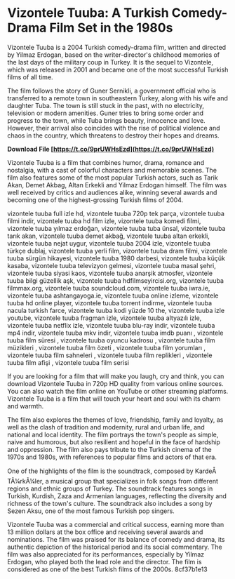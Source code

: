 # Vizontele Tuuba: A Turkish Comedy-Drama Film Set in the 1980s
 
Vizontele Tuuba is a 2004 Turkish comedy-drama film, written and directed by Yilmaz Erdogan, based on the writer-director's childhood memories of the last days of the military coup in Turkey. It is the sequel to Vizontele, which was released in 2001 and became one of the most successful Turkish films of all time.
 
The film follows the story of Guner Sernikli, a government official who is transferred to a remote town in southeastern Turkey, along with his wife and daughter Tuba. The town is still stuck in the past, with no electricity, television or modern amenities. Guner tries to bring some order and progress to the town, while Tuba brings beauty, innocence and love. However, their arrival also coincides with the rise of political violence and chaos in the country, which threatens to destroy their hopes and dreams.
 
**Download File  [https://t.co/9prUWHsEzd](https://t.co/9prUWHsEzd)**


 
Vizontele Tuuba is a film that combines humor, drama, romance and nostalgia, with a cast of colorful characters and memorable scenes. The film also features some of the most popular Turkish actors, such as Tarik Akan, Demet Akbag, Altan Erkekli and Yilmaz Erdogan himself. The film was well received by critics and audiences alike, winning several awards and becoming one of the highest-grossing Turkish films of 2004.
 
vizontele tuuba full izle hd,  vizontele tuuba 720p tek parça,  vizontele tuuba filmi indir,  vizontele tuuba hd film izle,  vizontele tuuba komedi filmi,  vizontele tuuba yılmaz erdoğan,  vizontele tuuba tuba ünsal,  vizontele tuuba tarık akan,  vizontele tuuba demet akbağ,  vizontele tuuba altan erkekli,  vizontele tuuba nejat uygur,  vizontele tuuba 2004 izle,  vizontele tuuba türkçe dublaj,  vizontele tuuba yerli film,  vizontele tuuba dram filmi,  vizontele tuuba sürgün hikayesi,  vizontele tuuba 1980 darbesi,  vizontele tuuba küçük kasaba,  vizontele tuuba televizyon gelmesi,  vizontele tuuba masal şehri,  vizontele tuuba siyasi kaos,  vizontele tuuba anarşik atmosfer,  vizontele tuuba bilgi güzellik aşk,  vizontele tuuba hdfilmseyircisi.org,  vizontele tuuba filmmax.org,  vizontele tuuba soundcloud.com,  vizontele tuuba iwra.ie,  vizontele tuuba ashtangayoga.ie,  vizontele tuuba online izleme,  vizontele tuuba hd online player,  vizontele tuuba torrent indirme,  vizontele tuuba nacula turkish farce,  vizontele tuuba kodi yüzde 10 the,  vizontele tuuba izle youtube,  vizontele tuuba fragman izle,  vizontele tuuba altyazılı izle,  vizontele tuuba netflix izle,  vizontele tuuba blu-ray indir,  vizontele tuuba mp4 indir,  vizontele tuuba mkv indir,  vizontele tuuba imdb puanı ,  vizontele tuuba film süresi ,  vizontele tuuba oyuncu kadrosu ,  vizontele tuuba film müzikleri ,  vizontele tuuba film özeti ,  vizontele tuuba film yorumları ,  vizontele tuuba film sahneleri ,  vizontele tuuba film replikleri ,  vizontele tuuba film afişi ,  vizontele tuuba film serisi
 
If you are looking for a film that will make you laugh, cry and think, you can download Vizontele Tuuba in 720p HD quality from various online sources. You can also watch the film online on YouTube or other streaming platforms. Vizontele Tuuba is a film that will touch your heart and soul with its charm and warmth.
  
The film also explores the themes of love, friendship, family and loyalty, as well as the clash of tradition and modernity, rural and urban life, and national and local identity. The film portrays the town's people as simple, naive and humorous, but also resilient and hopeful in the face of hardship and oppression. The film also pays tribute to the Turkish cinema of the 1970s and 1980s, with references to popular films and actors of that era.
 
One of the highlights of the film is the soundtrack, composed by KardeÅ TÃ¼rkÃ¼ler, a musical group that specializes in folk songs from different regions and ethnic groups of Turkey. The soundtrack features songs in Turkish, Kurdish, Zaza and Armenian languages, reflecting the diversity and richness of the town's culture. The soundtrack also includes a song by Sezen Aksu, one of the most famous Turkish pop singers.
 
Vizontele Tuuba was a commercial and critical success, earning more than 13 million dollars at the box office and receiving several awards and nominations. The film was praised for its balance of comedy and drama, its authentic depiction of the historical period and its social commentary. The film was also appreciated for its performances, especially by Yilmaz Erdogan, who played both the lead role and the director. The film is considered as one of the best Turkish films of the 2000s.
 8cf37b1e13
 
